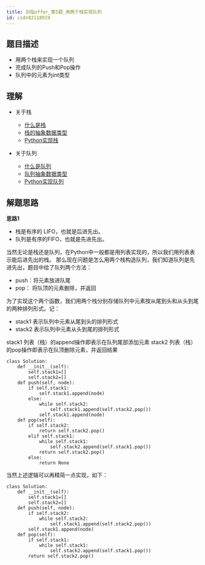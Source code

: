 ```yaml
---
title: 剑指offer_第5题_用两个栈实现队列
id: csdn82118919
---
```


## 题目描述

*   用两个栈来实现一个队列
*   完成队列的Push和Pop操作
*   队列中的元素为int类型

## 理解

*   关于栈

    *   [什么是栈](https://facert.gitbooks.io/python-data-structure-cn/3.%E5%9F%BA%E6%9C%AC%E6%95%B0%E6%8D%AE%E7%BB%93%E6%9E%84/3.3.%E4%BB%80%E4%B9%88%E6%98%AF%E6%A0%88/)
    *   [栈的抽象数据类型](https://facert.gitbooks.io/python-data-structure-cn/3.%E5%9F%BA%E6%9C%AC%E6%95%B0%E6%8D%AE%E7%BB%93%E6%9E%84/3.4.%E6%A0%88%E7%9A%84%E6%8A%BD%E8%B1%A1%E6%95%B0%E6%8D%AE%E7%B1%BB%E5%9E%8B/)
    *   [Python实现栈](https://facert.gitbooks.io/python-data-structure-cn/3.%E5%9F%BA%E6%9C%AC%E6%95%B0%E6%8D%AE%E7%BB%93%E6%9E%84/3.5.Python%E5%AE%9E%E7%8E%B0%E6%A0%88/)
*   关于队列

    *   [什么是队列](https://facert.gitbooks.io/python-data-structure-cn/3.%E5%9F%BA%E6%9C%AC%E6%95%B0%E6%8D%AE%E7%BB%93%E6%9E%84/3.10.%E4%BB%80%E4%B9%88%E6%98%AF%E9%98%9F%E5%88%97/)
    *   [队列抽象数据类型](https://facert.gitbooks.io/python-data-structure-cn/3.%E5%9F%BA%E6%9C%AC%E6%95%B0%E6%8D%AE%E7%BB%93%E6%9E%84/3.11.%E9%98%9F%E5%88%97%E6%8A%BD%E8%B1%A1%E6%95%B0%E6%8D%AE%E7%B1%BB%E5%9E%8B/)
    *   [Python实现队列](https://facert.gitbooks.io/python-data-structure-cn/3.%E5%9F%BA%E6%9C%AC%E6%95%B0%E6%8D%AE%E7%BB%93%E6%9E%84/3.12.Python%E5%AE%9E%E7%8E%B0%E9%98%9F%E5%88%97/)

## 解题思路

**思路1**

*   栈是有序的 LIFO，也就是后进先出。
*   队列是有序的FIFO，也就是先进先出。

当然无论是栈还是队列，在Python中一般都是用列表实现的，所以我们用列表表示能后进先出的栈。
那么现在问题是怎么用两个栈构造队列，我们知道队列是先进先出，题目中给了队列两个方法：

*   push：将元素放进队尾
*   pop： 将队顶的元素删除，并返回

为了实现这个两个函数，我们用两个栈分别存储队列中元素按从尾到头和从头到尾的两种排列形式。记：

*   stack1 表示队列中元素从尾到头的排列形式
*   stack2 表示队列中元素从头到尾的排列形式

stack1 列表（栈）的append操作即表示在队列尾部添加元素
stack2 列表（栈）的pop操作即表示在队顶删除元素，并返回结果

```
class Solution:
    def __init__(self):
        self.stack1=[]
        self.stack2=[]
    def push(self, node):
        if self.stack1:
            self.stack1.append(node)
        else:
            while self.stack2:
                self.stack1.append(self.stack2.pop())
            self.stack1.append(node)
    def pop(self):
        if self.stack2:
            return self.stack2.pop()
        elif self.stack1:
            while self.stack1:
                self.stack2.append(self.stack1.pop())
            return self.stack2.pop()
        else:
            return None
```

当然上述逻辑可以再精简一点实现，如下：

```
class Solution:
    def __init__(self):
        self.stack1=[]
        self.stack2=[]
    def push(self, node):
        if self.stack2:
            while self.stack2:
                self.stack1.append(self.stack2.pop())
        self.stack1.append(node)
    def pop(self):
        if self.stack1:
            while self.stack1:
                self.stack2.append(self.stack1.pop())
        return self.stack2.pop()
```